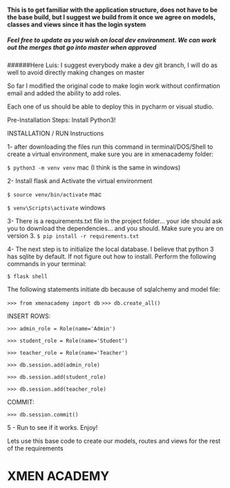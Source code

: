#### This is to get familiar with the application structure, does not have to be the base build, but I suggest we build from it once we agree on models, classes and views since it has the login system

##### Feel free to update as you wish on local dev environment. We can work out the merges that go into master when approved

######Here Luis:
I suggest everybody make a dev git branch, I will do as well to avoid directly making changes on master

So far I modified the original code to make login work without confirmation email and added the ability to add roles.

Each one of us should be able to deploy this in pycharm or visual studio. 


Pre-Installation Steps: Install Python3!

INSTALLATION / RUN Instructions

1- after downloading the files run this command in terminal/DOS/Shell to create a virtual environment, make sure you are in xmenacademy folder:

`$ python3 -m venv venv` mac (I think is the same in windows)

2- Install flask and Activate the virtual environment

`$ source venv/bin/activate` mac
 
`$ venv\Scripts\activate` windows

3- There is a requirements.txt file in the project folder... your ide should ask you to download the dependencies... and you should. Make sure you are on version 3.
`$ pip install -r requirements.txt`

4- The next step is to initialize the local database. I believe that python 3 has sqlite by default. If not figure out how to install. Perform the following commands in your terminal:

`$ flask shell`

The following statements initiate db because of sqlalchemy and model file:

`>>> from xmenacademy import db`
`>>> db.create_all()`

INSERT ROWS:

`>>> admin_role = Role(name='Admin')`

`>>> student_role = Role(name='Student')`

`>>> teacher_role = Role(name='Teacher')`

`>>> db.session.add(admin_role)`

`>>> db.session.add(student_role)`

`>>> db.session.add(teacher_role)`

COMMIT:

`>>> db.session.commit()`

5 - Run to see if it works. Enjoy!


Lets use this base code to create our models, routes and views for the rest of the requirements







XMEN ACADEMY
======

